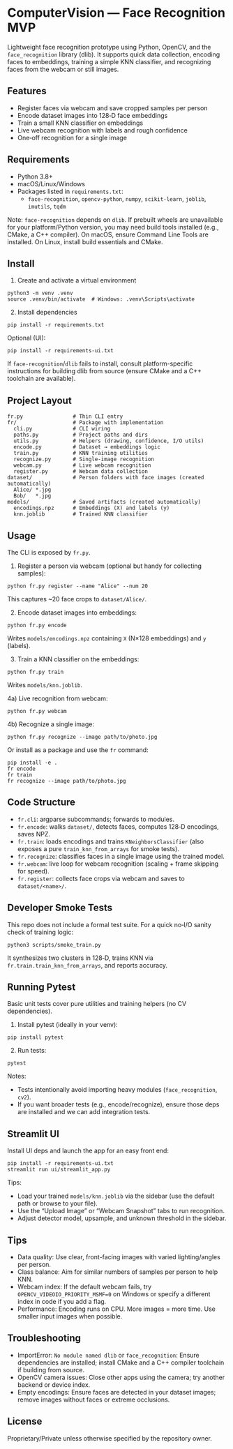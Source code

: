 # ComputerVision — Face Recognition MVP

Lightweight face recognition prototype using Python, OpenCV, and the `face_recognition` library (dlib). It supports quick data collection, encoding faces to embeddings, training a simple KNN classifier, and recognizing faces from the webcam or still images.

## Features
- Register faces via webcam and save cropped samples per person
- Encode dataset images into 128‑D face embeddings
- Train a small KNN classifier on embeddings
- Live webcam recognition with labels and rough confidence
- One‑off recognition for a single image

## Requirements
- Python 3.8+
- macOS/Linux/Windows
- Packages listed in `requirements.txt`:
  - `face-recognition`, `opencv-python`, `numpy`, `scikit-learn`, `joblib`, `imutils`, `tqdm`

Note: `face-recognition` depends on `dlib`. If prebuilt wheels are unavailable for your platform/Python version, you may need build tools installed (e.g., CMake, a C++ compiler). On macOS, ensure Command Line Tools are installed. On Linux, install build essentials and CMake.

## Install
1) Create and activate a virtual environment
```
python3 -m venv .venv
source .venv/bin/activate  # Windows: .venv\Scripts\activate
```

2) Install dependencies
```
pip install -r requirements.txt
```

Optional (UI):
```
pip install -r requirements-ui.txt
```

If `face-recognition`/`dlib` fails to install, consult platform-specific instructions for building dlib from source (ensure CMake and a C++ toolchain are available).

## Project Layout
```
fr.py                # Thin CLI entry
fr/                  # Package with implementation
  cli.py             # CLI wiring
  paths.py           # Project paths and dirs
  utils.py           # Helpers (drawing, confidence, I/O utils)
  encode.py          # Dataset → embeddings logic
  train.py           # KNN training utilities
  recognize.py       # Single-image recognition
  webcam.py          # Live webcam recognition
  register.py        # Webcam data collection
dataset/             # Person folders with face images (created automatically)
  Alice/ *.jpg
  Bob/   *.jpg
models/              # Saved artifacts (created automatically)
  encodings.npz      # Embeddings (X) and labels (y)
  knn.joblib         # Trained KNN classifier
```

## Usage
The CLI is exposed by `fr.py`.

1) Register a person via webcam (optional but handy for collecting samples):
```
python fr.py register --name "Alice" --num 20
```
This captures ~20 face crops to `dataset/Alice/`.

2) Encode dataset images into embeddings:
```
python fr.py encode
```
Writes `models/encodings.npz` containing `X` (N×128 embeddings) and `y` (labels).

3) Train a KNN classifier on the embeddings:
```
python fr.py train
```
Writes `models/knn.joblib`.

4a) Live recognition from webcam:
```
python fr.py webcam
```

4b) Recognize a single image:
```
python fr.py recognize --image path/to/photo.jpg
```

Or install as a package and use the `fr` command:
```
pip install -e .
fr encode
fr train
fr recognize --image path/to/photo.jpg
```

## Code Structure
- `fr.cli`: argparse subcommands; forwards to modules.
- `fr.encode`: walks `dataset/`, detects faces, computes 128‑D encodings, saves NPZ.
- `fr.train`: loads encodings and trains `KNeighborsClassifier` (also exposes a pure `train_knn_from_arrays` for smoke tests).
- `fr.recognize`: classifies faces in a single image using the trained model.
- `fr.webcam`: live loop for webcam recognition (scaling + frame skipping for speed).
- `fr.register`: collects face crops via webcam and saves to `dataset/<name>/`.

## Developer Smoke Tests
This repo does not include a formal test suite. For a quick no‑I/O sanity check of training logic:

```
python3 scripts/smoke_train.py
```

It synthesizes two clusters in 128‑D, trains KNN via `fr.train.train_knn_from_arrays`, and reports accuracy.

## Running Pytest
Basic unit tests cover pure utilities and training helpers (no CV dependencies).

1) Install pytest (ideally in your venv):
```
pip install pytest
```

2) Run tests:
```
pytest
```

Notes:
- Tests intentionally avoid importing heavy modules (`face_recognition`, `cv2`).
- If you want broader tests (e.g., encode/recognize), ensure those deps are installed and we can add integration tests.

## Streamlit UI
Install UI deps and launch the app for an easy front end:

```
pip install -r requirements-ui.txt
streamlit run ui/streamlit_app.py
```

Tips:
- Load your trained `models/knn.joblib` via the sidebar (use the default path or browse to your file).
- Use the “Upload Image” or “Webcam Snapshot” tabs to run recognition.
- Adjust detector model, upsample, and unknown threshold in the sidebar.

## Tips
- Data quality: Use clear, front-facing images with varied lighting/angles per person.
- Class balance: Aim for similar numbers of samples per person to help KNN.
- Webcam index: If the default webcam fails, try `OPENCV_VIDEOIO_PRIORITY_MSMF=0` on Windows or specify a different index in code if you add a flag.
- Performance: Encoding runs on CPU. More images = more time. Use smaller input images when possible.

## Troubleshooting
- ImportError: `No module named dlib` or `face_recognition`: Ensure dependencies are installed; install CMake and a C++ compiler toolchain if building from source.
- OpenCV camera issues: Close other apps using the camera; try another backend or device index.
- Empty encodings: Ensure faces are detected in your dataset images; remove images without faces or extreme occlusions.

## License
Proprietary/Private unless otherwise specified by the repository owner.
